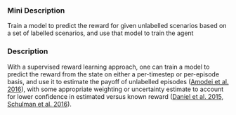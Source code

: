 ### Mini Description

Train a model to predict the reward for given unlabelled scenarios based on a set of labelled scenarios, and use that model to train the agent

### Description

With a supervised reward learning approach, one can train a model to predict the reward from the state on either a per-timestep or per-episode basis, and use it to estimate the payoff of unlabelled episodes ([Amodei et al. 2016](http://arxiv.org/abs/1606.06565)), with some appropriate weighting or uncertainty estimate to account for lower confidence in estimated versus known reward ([Daniel et al. 2015](http://www.ausy.tu-darmstadt.de/uploads/Team/ChristianDaniel/ActiveRewardLearning.pdf), [Schulman et al. 2016](https://arxiv.org/pdf/1506.02438.pdf)).
